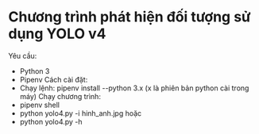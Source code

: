 # Chương trình phát hiện đối tượng sử dụng YOLO v4
Yêu cầu:
- Python 3
- Pipenv
Cách cài đặt:
- Chạy lệnh: pipenv install --python 3.x (x là phiên bản python cài trong máy)
Chạy chương trình:
- pipenv shell
- python  yolo4.py -i hinh_anh.jpg
hoặc
- python yolo4.py -h
